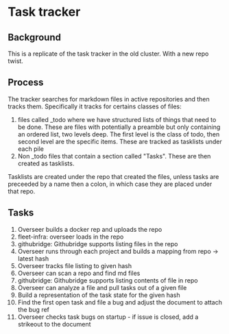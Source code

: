 # Task tracker

## Background

This is a replicate of the task tracker in the old cluster. With a
new repo twist.

## Process

The tracker searches for markdown files in active repositories and then tracks them.
Specifically it tracks for certains classes of files:

1. files called _todo where we have structured lists of things
   that need to be done. These are files with potentially a preamble but only containing
   an ordered list, two levels deep. The first level is the class of todo, then second
   level are the specific items. These are tracked as tasklists under each pile
1. Non _todo files that contain a section called "Tasks". These are then created as tasklists.

Tasklists are created under the repo that created the files, unless tasks are preceeded by a name then
a colon, in which case they are placed under that repo.

## Tasks

1. Overseer builds a docker rep and uploads the repo
1. fleet-infra: overseer loads in the repo
1. githubridge: Githubridge supports listing files in the repo
1. Overseer runs through each project and builds a mapping from repo -> latest hash
1. Overseer tracks file listing to given hash
1. Overseer can scan a repo and find md files
1. githubridge: Githubridge supports listing contents of file in repo
1. Overseer can analyze a file and pull tasks out of a given file
1. Build a representation of the task state for the given hash
1. Find the first open task and file a bug and adjust the document to attach the bug ref
1. Overseer checks task bugs on startup - if issue is closed, add a strikeout to the document
